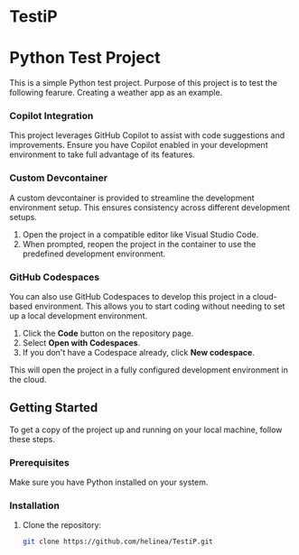 # TestiP
# Python Test Project

This is a simple Python test project. Purpose of this project is to test the following fearure. Creating a weather app as an example.

### Copilot Integration

This project leverages GitHub Copilot to assist with code suggestions and improvements. Ensure you have Copilot enabled in your development environment to take full advantage of its features.

### Custom Devcontainer

A custom devcontainer is provided to streamline the development environment setup. This ensures consistency across different development setups.

1. Open the project in a compatible editor like Visual Studio Code.
2. When prompted, reopen the project in the container to use the predefined development environment.

### GitHub Codespaces

You can also use GitHub Codespaces to develop this project in a cloud-based environment. This allows you to start coding without needing to set up a local development environment.

1. Click the **Code** button on the repository page.
2. Select **Open with Codespaces**.
3. If you don't have a Codespace already, click **New codespace**.

This will open the project in a fully configured development environment in the cloud.

## Getting Started

To get a copy of the project up and running on your local machine, follow these steps.

### Prerequisites

Make sure you have Python installed on your system.

### Installation

1. Clone the repository:
    ```bash
    git clone https://github.com/helinea/TestiP.git
    ```

